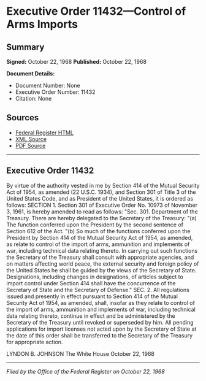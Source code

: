 # Executive Order 11432—Control of Arms Imports

## Summary

**Signed:** October 22, 1968
**Published:** October 22, 1968

**Document Details:**
- Document Number: None
- Executive Order Number: 11432
- Citation: None

## Sources
- [Federal Register HTML](https://www.presidency.ucsb.edu/documents/executive-order-11432-control-arms-imports)
- [XML Source](None)
- [PDF Source](None)

---

## Executive Order 11432

By virtue of the authority vested in me by Section 414 of the Mutual Security Act of 1954, as amended (22 U.S.C. 1934), and Section 301 of Title 3 of the United States Code, and as President of the United States, it is ordered as follows:
SECTION 1. Section 301 of Executive Order No. 10973 of November 3, 1961, is hereby amended to read as follows:
"Sec. 301. Department of the Treasury. There are hereby delegated to the Secretary of the Treasury:
"(a) The function conferred upon the President by the second sentence of Section 612 of the Act.
"(b) So much of the functions conferred upon the President by Section 414 of the Mutual Security Act of 1954, as amended, as relate to control of the import of arms, ammunition and implements of war, including technical data relating thereto. In carrying out such functions the Secretary of the Treasury shall consult with appropriate agencies, and on matters affecting world peace, the external security and foreign policy of the United States he shall be guided by the views of the Secretary of State. Designations, including changes in designations, of articles subject to import control under Section 414 shall have the concurrence of the Secretary of State and the Secretary of Defense." SEC. 2. All regulations issued and presently in effect pursuant to Section 414 of the Mutual Security Act of 1954, as amended, shall, insofar as they relate to control of the import of arms, ammunition and implements of war, including technical data relating thereto, continue in effect and be administered by the Secretary of the Treasury until revoked or superseded by him. All pending applications for import licenses not acted upon by the Secretary of State at the date of this order shall be transferred to the Secretary of the Treasury for appropriate action.

LYNDON B. JOHNSON
The White House
October 22, 1968

---

*Filed by the Office of the Federal Register on October 22, 1968*
